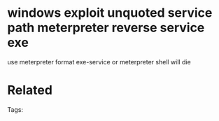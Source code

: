 # windows exploit unquoted service path meterpreter reverse service exe
use meterpreter format exe-service or meterpreter shell will die

# Related


Tags:

    

